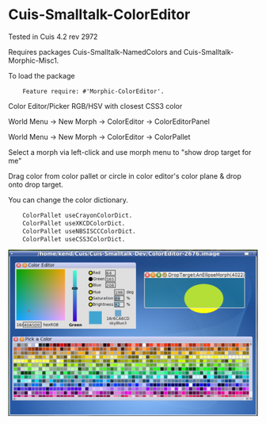 Cuis-Smalltalk-ColorEditor
==========================
Tested in Cuis 4.2  rev 2972

Requires packages Cuis-Smalltalk-NamedColors and Cuis-Smalltalk-Morphic-Misc1.

To load the package
````Smalltalk
	Feature require: #'Morphic-ColorEditor'.
````

Color Editor/Picker  RGB/HSV with closest CSS3 color

  World Menu -> New Morph -> ColorEditor -> ColorEditorPanel
  
  World Menu -> New Morph -> ColorEditor -> ColorPallet

Select a morph via left-click and use morph menu to "show drop target for me"

Drag color from color pallet or circle in color editor's color plane & drop onto drop target.


You can change the color dictionary.

````Smalltalk
	ColorPallet useCrayonColorDict.
	ColorPallet useXKCDColorDict.
	ColorPallet useNBSISCCColorDict.
	ColorPallet useCSS3ColorDict.
````

![Color Editor](ColorEditor.png)
